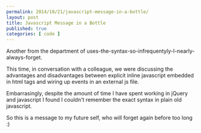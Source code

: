 ```yaml
---
permalink: 2014/10/21/javascript-message-in-a-bottle/
layout: post
title: Javascript Message in a Bottle
published: true
categories: [ code ]
---
```

   
Another from the department of uses-the-syntax-so-infrequentyly-I-nearly-always-forget.

This time, in conversation with a colleague, we were discussing the advantages 
and disadvantages between explicit inline javascript embedded in html tags 
and wiring up events in an external js file.

Embarrasingly, despite the amount of time I have spent working in jQuery and 
javascript I found I couldn't remember the exact syntax in plain old javascript.

So this is a message to my future self, who will forget again before too long :)

<script src="https://gist.github.com/deejaygraham/b9beb6ffc1a489517ba4.js"></script>
